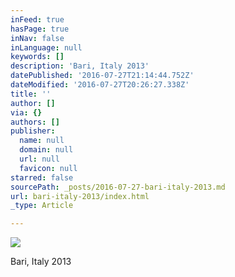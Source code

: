 ```yaml
---
inFeed: true
hasPage: true
inNav: false
inLanguage: null
keywords: []
description: 'Bari, Italy 2013'
datePublished: '2016-07-27T21:14:44.752Z'
dateModified: '2016-07-27T20:26:27.338Z'
title: ''
author: []
via: {}
authors: []
publisher:
  name: null
  domain: null
  url: null
  favicon: null
starred: false
sourcePath: _posts/2016-07-27-bari-italy-2013.md
url: bari-italy-2013/index.html
_type: Article

---
```

![](https://the-grid-user-content.s3-us-west-2.amazonaws.com/41706261-ebb2-43da-96ea-703618756fde.jpg)

Bari, Italy 2013